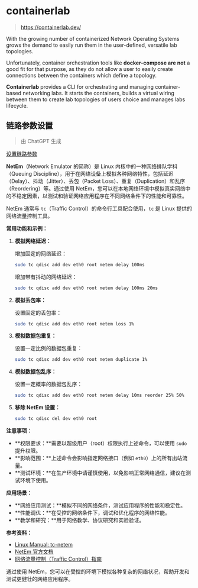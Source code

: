 # containerlab

> https://containerlab.dev/

With the growing number of containerized Network Operating Systems grows the demand to easily run them in the user-defined, versatile lab topologies.

Unfortunately, container orchestration tools like **docker-compose are not** a good fit for that purpose, as they do not allow a user to easily create connections between the containers which define a topology.

**Containerlab** provides a CLI for orchestrating and managing container-based networking labs. It starts the containers, builds a virtual wiring between them to create lab topologies of users choice and manages labs lifecycle.

## 链路参数设置

> 由 ChatGPT 生成

[设置链路参数](https://containerlab.dev/cmd/tools/netem/set/#setting-link-impairments)

**NetEm**（Network Emulator 的简称）是 Linux 内核中的一种网络排队学科（Queuing Discipline），用于在网络设备上模拟各种网络特性，包括延迟（Delay）、抖动（Jitter）、丢包（Packet Loss）、重复（Duplication）和乱序（Reordering）等。通过使用 NetEm，您可以在本地网络环境中模拟真实网络中的不稳定因素，以测试和验证网络应用程序在不同网络条件下的性能和可靠性。

NetEm 通常与 `tc`（Traffic Control）的命令行工具配合使用，`tc` 是 Linux 提供的网络流量控制工具。

**常用功能和示例：**

1. **模拟网络延迟：**

   增加固定的网络延迟：

   ```bash
   sudo tc qdisc add dev eth0 root netem delay 100ms
   ```

   增加带有抖动的网络延迟：

   ```bash
   sudo tc qdisc add dev eth0 root netem delay 100ms 20ms
   ```

2. **模拟丢包率：**

   设置固定的丢包率：

   ```bash
   sudo tc qdisc add dev eth0 root netem loss 1%
   ```

3. **模拟数据包重复：**

   设置一定比例的数据包重复：

   ```bash
   sudo tc qdisc add dev eth0 root netem duplicate 1%
   ```

4. **模拟数据包乱序：**

   设置一定概率的数据包乱序：

   ```bash
   sudo tc qdisc add dev eth0 root netem delay 10ms reorder 25% 50%
   ```

5. **移除 NetEm 设置：**

   ```bash
   sudo tc qdisc del dev eth0 root
   ```

**注意事项：**

- **权限要求：**需要以超级用户（root）权限执行上述命令，可以使用 `sudo` 提升权限。
- **影响范围：**上述命令会影响指定网络接口（例如 `eth0`）上的所有出站流量。
- **测试环境：**在生产环境中请谨慎使用，以免影响正常网络通信，建议在测试环境下使用。

**应用场景：**

- **网络应用测试：**模拟不同的网络条件，测试应用程序的性能和稳定性。
- **性能调优：**在受控的网络条件下，调试和优化程序的网络性能。
- **教学和研究：**用于网络教学、协议研究和实验验证。

**参考资料：**

- [Linux Manual: tc-netem](https://man7.org/linux/man-pages/man8/tc-netem.8.html)
- [NetEm 官方文档](https://www.linux.org/docs/man8/tc-netem.html)
- [网络流量控制（Traffic Control）指南](https://wiki.linuxfoundation.org/networking/netem)

通过使用 NetEm，您可以在受控的环境下模拟各种复杂的网络状况，帮助开发和测试更健壮的网络应用程序。
